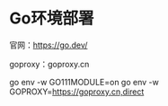 # Go环境部署

官网：https://go.dev/

goproxy：goproxy.cn



go env -w GO111MODULE=on
go env -w GOPROXY=https://goproxy.cn,direct